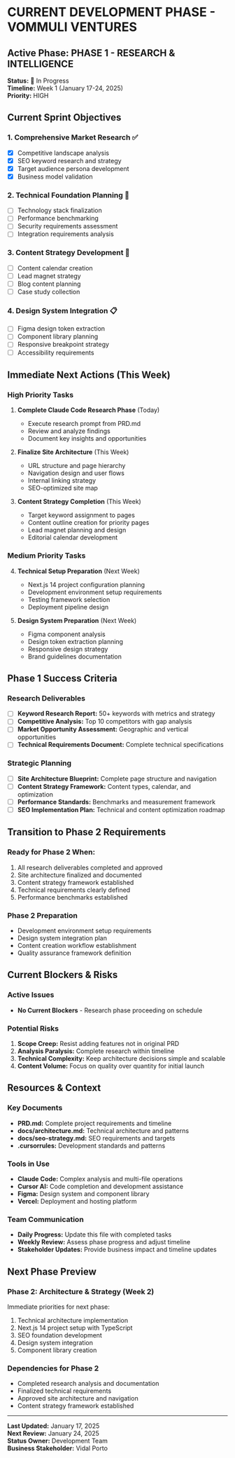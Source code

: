 # CURRENT DEVELOPMENT PHASE - VOMMULI VENTURES

## Active Phase: PHASE 1 - RESEARCH & INTELLIGENCE
**Status:** 🔄 In Progress  
**Timeline:** Week 1 (January 17-24, 2025)  
**Priority:** HIGH

## Current Sprint Objectives

### 1. Comprehensive Market Research ✅
- [x] Competitive landscape analysis
- [x] SEO keyword research and strategy
- [x] Target audience persona development
- [x] Business model validation

### 2. Technical Foundation Planning 🔄
- [ ] Technology stack finalization
- [ ] Performance benchmarking
- [ ] Security requirements assessment
- [ ] Integration requirements analysis

### 3. Content Strategy Development 🔄
- [ ] Content calendar creation
- [ ] Lead magnet strategy
- [ ] Blog content planning
- [ ] Case study collection

### 4. Design System Integration 📋
- [ ] Figma design token extraction
- [ ] Component library planning
- [ ] Responsive breakpoint strategy
- [ ] Accessibility requirements

## Immediate Next Actions (This Week)

### High Priority Tasks
1. **Complete Claude Code Research Phase** (Today)
   - Execute research prompt from PRD.md
   - Review and analyze findings
   - Document key insights and opportunities

2. **Finalize Site Architecture** (This Week)
   - URL structure and page hierarchy
   - Navigation design and user flows
   - Internal linking strategy
   - SEO-optimized site map

3. **Content Strategy Completion** (This Week)
   - Target keyword assignment to pages
   - Content outline creation for priority pages
   - Lead magnet planning and design
   - Editorial calendar development

### Medium Priority Tasks
4. **Technical Setup Preparation** (Next Week)
   - Next.js 14 project configuration planning
   - Development environment setup requirements
   - Testing framework selection
   - Deployment pipeline design

5. **Design System Preparation** (Next Week)
   - Figma component analysis
   - Design token extraction planning
   - Responsive design strategy
   - Brand guidelines documentation

## Phase 1 Success Criteria

### Research Deliverables
- [ ] **Keyword Research Report:** 50+ keywords with metrics and strategy
- [ ] **Competitive Analysis:** Top 10 competitors with gap analysis
- [ ] **Market Opportunity Assessment:** Geographic and vertical opportunities
- [ ] **Technical Requirements Document:** Complete technical specifications

### Strategic Planning
- [ ] **Site Architecture Blueprint:** Complete page structure and navigation
- [ ] **Content Strategy Framework:** Content types, calendar, and optimization
- [ ] **Performance Standards:** Benchmarks and measurement framework
- [ ] **SEO Implementation Plan:** Technical and content optimization roadmap

## Transition to Phase 2 Requirements

### Ready for Phase 2 When:
1. All research deliverables completed and approved
2. Site architecture finalized and documented
3. Content strategy framework established
4. Technical requirements clearly defined
5. Performance benchmarks established

### Phase 2 Preparation
- Development environment setup requirements
- Design system integration plan
- Content creation workflow establishment
- Quality assurance framework definition

## Current Blockers & Risks

### Active Issues
- **No Current Blockers** - Research phase proceeding on schedule

### Potential Risks
1. **Scope Creep:** Resist adding features not in original PRD
2. **Analysis Paralysis:** Complete research within timeline
3. **Technical Complexity:** Keep architecture decisions simple and scalable
4. **Content Volume:** Focus on quality over quantity for initial launch

## Resources & Context

### Key Documents
- **PRD.md:** Complete project requirements and timeline
- **docs/architecture.md:** Technical architecture and patterns
- **docs/seo-strategy.md:** SEO requirements and targets
- **.cursorrules:** Development standards and patterns

### Tools in Use
- **Claude Code:** Complex analysis and multi-file operations
- **Cursor AI:** Code completion and development assistance
- **Figma:** Design system and component library
- **Vercel:** Deployment and hosting platform

### Team Communication
- **Daily Progress:** Update this file with completed tasks
- **Weekly Review:** Assess phase progress and adjust timeline
- **Stakeholder Updates:** Provide business impact and timeline updates

## Next Phase Preview

### Phase 2: Architecture & Strategy (Week 2)
Immediate priorities for next phase:
1. Technical architecture implementation
2. Next.js 14 project setup with TypeScript
3. SEO foundation development
4. Design system integration
5. Component library creation

### Dependencies for Phase 2
- Completed research analysis and documentation
- Finalized technical requirements
- Approved site architecture and navigation
- Content strategy framework established

---

**Last Updated:** January 17, 2025  
**Next Review:** January 24, 2025  
**Status Owner:** Development Team  
**Business Stakeholder:** Vidal Porto